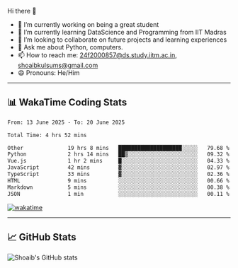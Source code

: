 Hi there 👋

<!--
**shoaib2000857/shoaib2000857** is a ✨ _special_ ✨ repository because its `README.md` (this file) appears on your GitHub profile.

Here are some ideas to get you started: -->

- 🔭 I’m currently working on being a great student  
- 🌱 I’m currently learning DataScience and Programming from IIT Madras  
- 👯 I’m looking to collaborate on future projects and learning experiences  
- 💬 Ask me about Python, computers.  
- 📫 How to reach me: 24f2000857@ds.study.iitm.ac.in, shoaibkulsums@gmail.com  
- 😄 Pronouns: He/Him  

---

## 📊 WakaTime Coding Stats

<!--START_SECTION:waka-->

```txt
From: 13 June 2025 - To: 20 June 2025

Total Time: 4 hrs 52 mins

Other              19 hrs 8 mins   ████████████████████░░░░░   79.68 %
Python             2 hrs 14 mins   ██▒░░░░░░░░░░░░░░░░░░░░░░   09.32 %
Vue.js             1 hr 2 mins     █░░░░░░░░░░░░░░░░░░░░░░░░   04.33 %
JavaScript         42 mins         ▓░░░░░░░░░░░░░░░░░░░░░░░░   02.97 %
TypeScript         33 mins         ▓░░░░░░░░░░░░░░░░░░░░░░░░   02.36 %
HTML               9 mins          ░░░░░░░░░░░░░░░░░░░░░░░░░   00.66 %
Markdown           5 mins          ░░░░░░░░░░░░░░░░░░░░░░░░░   00.38 %
JSON               1 min           ░░░░░░░░░░░░░░░░░░░░░░░░░   00.11 %
```

<!--END_SECTION:waka-->

[![wakatime](https://wakatime.com/badge/user/a85deef6-2e94-465d-998e-c54914c040a2.svg)](https://wakatime.com/@a85deef6-2e94-465d-998e-c54914c040a2)

---

## 📈 GitHub Stats

![Shoaib's GitHub stats](https://github-readme-stats.vercel.app/api?username=shoaib2000857&show_icons=true&theme=radical)
